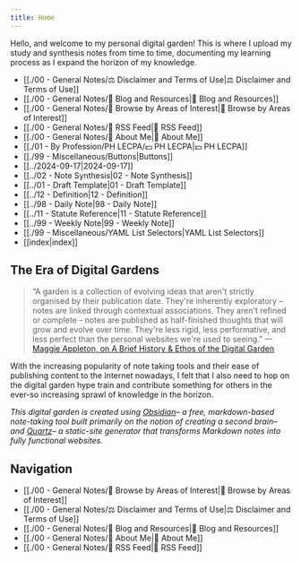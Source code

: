 ```yaml
---
title: Home
---
```


Hello, and welcome to my personal digital garden! This is where I upload my study and synthesis notes from time to time, documenting my learning process as I expand the horizon of my knowledge.

- [[./00 - General Notes/⚖️ Disclaimer and Terms of Use|⚖️ Disclaimer and Terms of Use]]
- [[./00 - General Notes/📄 Blog and Resources|📄 Blog and Resources]]
- [[./00 - General Notes/🔎 Browse by Areas of Interest|🔎 Browse by Areas of Interest]]
- [[./00 - General Notes/🔶 RSS Feed|🔶 RSS Feed]]
- [[./00 - General Notes/🤵 About Me|🤵 About Me]]
- [[./01 - By Profession/PH LECPA/💵 PH LECPA|💵 PH LECPA]]
- [[./99 - Miscellaneous/Buttons|Buttons]]
- [[../2024-09-17|2024-09-17]]
- [[../02 - Note Synthesis|02 - Note Synthesis]]
- [[../01 - Draft Template|01 - Draft Template]]
- [[../12 - Definition|12 - Definition]]
- [[../98 - Daily Note|98 - Daily Note]]
- [[../11 - Statute Reference|11 - Statute Reference]]
- [[../99 - Weekly Note|99 - Weekly Note]]
- [[./99 - Miscellaneous/YAML List Selectors|YAML List Selectors]]
- [[index|index]]


## The Era of Digital Gardens

> “A garden is a collection of evolving ideas that aren't strictly organised by their publication date. They're inherently exploratory – notes are linked through contextual associations. They aren't refined or complete - notes are published as half-finished thoughts that will grow and evolve over time. They're less rigid, less performative, and less perfect than the personal websites we're used to seeing.” —[Maggie Appleton, on A Brief History & Ethos of the Digital Garden](https://maggieappleton.com/garden-history)

With the increasing popularity of note taking tools and their ease of publishing content to the Internet nowadays, I felt that I also need to hop on the digital garden hype train and contribute something for others in the ever-so increasing sprawl of knowledge in the horizon.

*This digital garden is created using [Obsidian](https://obsidian.md)– a free, markdown-based note-taking tool built primarily on the notion of creating a second brain– and [Quartz](https://github.com/jackyzha0/quartz)– a static-site generator that transforms Markdown notes into fully functional websites.*
## Navigation
- [[./00 - General Notes/🔎 Browse by Areas of Interest|🔎 Browse by Areas of Interest]]
- [[./00 - General Notes/⚖️ Disclaimer and Terms of Use|⚖️ Disclaimer and Terms of Use]]
- [[./00 - General Notes/📄 Blog and Resources|📄 Blog and Resources]]
- [[./00 - General Notes/🤵 About Me|🤵 About Me]]
- [[./00 - General Notes/🔶 RSS Feed|🔶 RSS Feed]]

